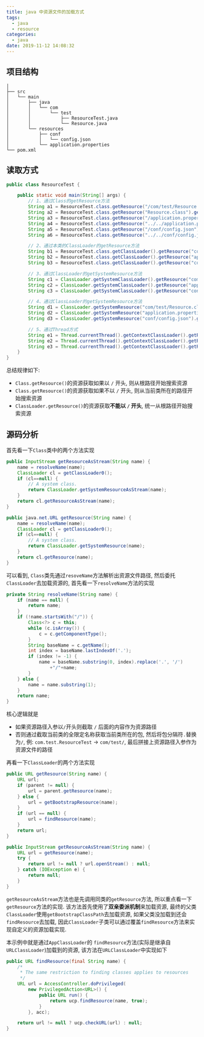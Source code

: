 ```yaml
---
title: java 中资源文件的加载方式
tags:
  - java
  - resource
categories:
  - java
date: 2019-11-12 14:08:32
---
```


## 项目结构
```
│ 
├── src
│   └── main
│       ├── java
│       │   └── com
│       │       └── test
│       │           ├── ResourceTest.java
│       │           └── Resource.java
│       └── resources
│           ├── conf
│           │   └── config.json
│           └── application.properties
└── pom.xml
```

## 读取方式
```java
public class ResourceTest {

    public static void main(String[] args) {
        // 1、通过Class的getResource方法
        String a1 = ResourceTest.class.getResource("/com/test/Resource.class").getPath();
        String a2 = ResourceTest.class.getResource("Resource.class").getPath();
        String a3 = ResourceTest.class.getResource("/application.properties").getPath();
        String a4 = ResourceTest.class.getResource("../../application.properties").getPath();
        String a5 = ResourceTest.class.getResource("/conf/config.json").getPath();
        String a6 = ResourceTest.class.getResource("../../conf/config.json").getPath();

        // 2、通过本类的ClassLoader的getResource方法
        String b1 = ResourceTest.class.getClassLoader().getResource("com/test/Resource.class").getPath();
        String b2 = ResourceTest.class.getClassLoader().getResource("application.properties").getPath();
        String b3 = ResourceTest.class.getClassLoader().getResource("conf/config.json").getPath();

        // 3、通过ClassLoader的getSystemResource方法
        String c1 = ClassLoader.getSystemClassLoader().getResource("com/test/Resource.class").getPath();
        String c2 = ClassLoader.getSystemClassLoader().getResource("application.properties").getPath();
        String c3 = ClassLoader.getSystemClassLoader().getResource("conf/config.json").getPath();

        // 4、通过ClassLoader的getSystemResource方法
        String d1 = ClassLoader.getSystemResource("com/test/Resource.class").getPath();
        String d2 = ClassLoader.getSystemResource("application.properties").getPath();
        String d3 = ClassLoader.getSystemResource("conf/config.json").getPath();

        // 5、通过Thread方式
        String e1 = Thread.currentThread().getContextClassLoader().getResource("com/test/Resource.class").getPath();
        String e2 = Thread.currentThread().getContextClassLoader().getResource("application.properties").getPath();
        String e3 = Thread.currentThread().getContextClassLoader().getResource("conf/config.json").getPath();
    }
}
```
总结规律如下:
- `Class.getResource()`的资源获取如果以 `/` 开头, 则从根路径开始搜索资源
- `Class.getResource()`的资源获取如果不以 `/` 开头, 则从当前类所在的路径开始搜索资源
- `ClassLoader.getResource()`的资源获取**不能以 `/` 开头**, 统一从根路径开始搜索资源

## 源码分析

首先看一下`Class`类中的两个方法实现
```java
public InputStream getResourceAsStream(String name) {
    name = resolveName(name);
    ClassLoader cl = getClassLoader0();
    if (cl==null) {
        // A system class.
        return ClassLoader.getSystemResourceAsStream(name);
    }
    return cl.getResourceAsStream(name);
}

public java.net.URL getResource(String name) {
    name = resolveName(name);
    ClassLoader cl = getClassLoader0();
    if (cl==null) {
        // A system class.
        return ClassLoader.getSystemResource(name);
    }
    return cl.getResource(name);
}
```

可以看到, `Class`类先通过`resoveName`方法解析出资源文件路径, 然后委托`ClassLoader`去加载资源的, 首先看一下`resolveName`方法的实现
```java
private String resolveName(String name) {
    if (name == null) {
        return name;
    }
    if (!name.startsWith("/")) {
        Class<?> c = this;
        while (c.isArray()) {
            c = c.getComponentType();
        }
        String baseName = c.getName();
        int index = baseName.lastIndexOf('.');
        if (index != -1) {
            name = baseName.substring(0, index).replace('.', '/')
                +"/"+name;
        }
    } else {
        name = name.substring(1);
    }
    return name;
}
```

核心逻辑就是
- 如果资源路径入参以`/`开头则截取 `/` 后面的内容作为资源路径
- 否则通过截取当前类的全限定名称获取当前类所在的包, 然后将包分隔符`.`替换为`/`, 例: `com.test.ResourceTest` -> `com/test/`, 最后拼接上资源路径入参作为资源文件的路径

再看一下`ClassLoader`的两个方法实现

```java
public URL getResource(String name) {
    URL url;
    if (parent != null) {
        url = parent.getResource(name);
    } else {
        url = getBootstrapResource(name);
    }
    if (url == null) {
        url = findResource(name);
    }
    return url;
}

public InputStream getResourceAsStream(String name) {
    URL url = getResource(name);
    try {
        return url != null ? url.openStream() : null;
    } catch (IOException e) {
        return null;
    }
}
```

`getResourceAsStream`方法也是先调用同类的`getResource`方法, 所以重点看一下`getResource`方法的实现. 该方法首先使用了**双亲委派机制**来加载资源, 最终的父类`ClassLoader`使用`getBootstrapClassPath`去加载资源, 如果父类没加载到还会`findResource`去加载, 因此`ClassLoader`子类可以通过覆盖`findResource`方法来实现自定义的资源加载实现.

本示例中就是通过`AppClassLoader`的 `findResource`方法(实际是继承自`URLClassLoader`)加载到的资源, 该方法在`URLClassLoader`中实现如下
```java
public URL findResource(final String name) {
    /*
     * The same restriction to finding classes applies to resources
     */
    URL url = AccessController.doPrivileged(
        new PrivilegedAction<URL>() {
            public URL run() {
                return ucp.findResource(name, true);
            }
        }, acc);

    return url != null ? ucp.checkURL(url) : null;
}
```